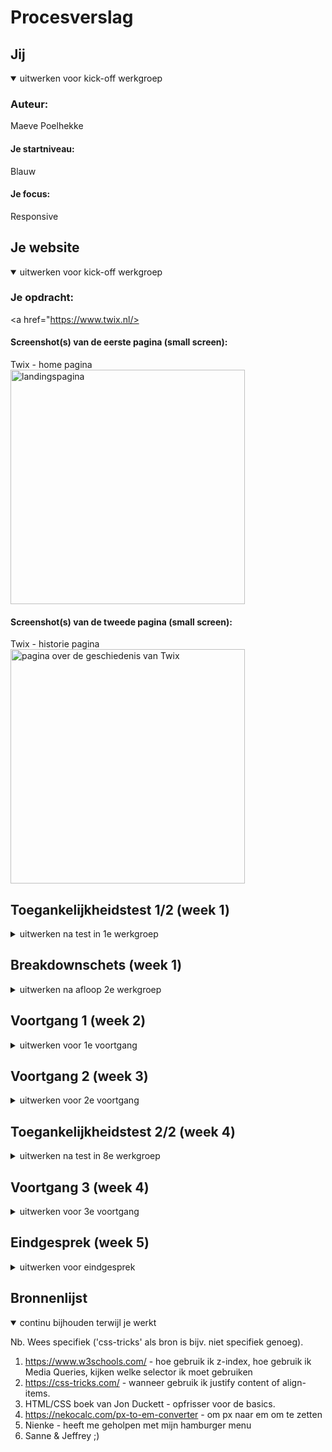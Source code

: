 # Procesverslag



## Jij

<details open>
  <summary>uitwerken voor kick-off werkgroep</summary>

  ### Auteur:
  Maeve Poelhekke

  #### Je startniveau:
  Blauw

  #### Je focus:
  Responsive
</details>





## Je website

<details open>
  <summary>uitwerken voor kick-off werkgroep</summary>

  ### Je opdracht:
  <a href="https://www.twix.nl/>

  #### Screenshot(s) van de eerste pagina (small screen): 
  Twix - home pagina 
  <img src="readme-images/ssttwixhome.png" width="375px" alt="landingspagina">

  #### Screenshot(s) van de tweede pagina (small screen):
  Twix - historie pagina   
  <img src="readme-images/sstwixhistorie.png" width="375px" alt="pagina over de geschiedenis van Twix">
</details>



## Toegankelijkheidstest 1/2 (week 1)

<details>
  <summary>uitwerken na test in 1e werkgroep</summary>

  ### Bevindingen
  Goed toegankelijke website. 

  #### Screenreader
  Screenreader is duidelijk en neemt je er goed doorheen. 

  #### Muis en Toetsenbord 
  Je tabt er goed doorheen, alles wordt op een logisch volgorde geselecteerd. Alleen zijn er geen sates, die zouden een handige toevoeging zijn. 

  Om dit op te lossen kan je states toevoegen.

  #### Motoriek (shocks, elastiekjes)
  In de footer staan de linkjes in de navigatie behoorlijk dicht op elkaar en is de tekst redelijk klein, je moet als je motorieke problemen hebt behoorlijk secuur klikken. Je kan makkelijk perongeluk op een ander link klikken. 

  Om dit op te lossen kan je meer witruimte tussen de linkjes creëren en de font groter maken. 

  #### Visueel (brillen, contrast, kleurenblind, dark/light). 
  Met low contrast zijn sommige teksten niet even goed te lezen. Komt door de lettergrootte en de kleur van de tekst in combinatie met de achtergrondkleur of foto. 

  Om dit op te lossen kan je de lettergrootte en/of de tekstkleur/font-weight aanpassen.
</details>




## Breakdownschets (week 1)

<details>
  <summary>uitwerken na afloop 2e werkgroep</summary>

  ### de hele pagina: 
  <img src="readme-images/breakdownschets1.png" width="375px" alt="breakdown van de hele pagina">
  <img src="readme-images/breakdownschets2.png" width="375px" alt="breakdown van de hele pagina">

  ### dynamisch deel (bijv menu): 
  <img src="readme-images/breakdownschets3.png" width="375px" alt="breakdown van een dynamisch deel">

  ### wellicht nog een dynamisch deel (bijv filter): 
  <img src="readme-images/breakdownschets4.png" width="375px" alt="breakdown van nog een dynamisch deel">
</details>





## Voortgang 1 (week 2)

<details>
  <summary>uitwerken voor 1e voortgang</summary>

  ### Stand van zaken
  Goed opweg met de code, nu verder de html afschrijven. HTML schrijven ging goed, had moeite met de de nav maar heeft Jeffrey mij mee kunnen helpen. Verder een paar kleine puntjes die ik moest aanpassen, code was verder goed. Was als laatste dus hadden helaas een beetje kort de tijd maar hebben de breakdownschetsen door kunnen nemen en de code ook.

  ### Agenda voor meeting

  Vragen:

  - Is de sectie 'onze producten' en 'history' een unorderd list of allemaal secties binnen de sectie?  
  - Hoe kan ik de navigatie handig indelen?       


  ### Verslag van meeting
  Ging per persoon de voortgang bespreken, dus iedereen stelde los zijn/haar vragen.

  - Was als laatste dus hadden helaas een beetje kort de tijd maar hebben de breakdownschetsen door kunnen nemen en de code ook.
  - Had problemen met de nav, hoe ik die moest indelen maar weet nu hoe ik nu verder moet.
  - Alle vragen zijn beantwoord.
  - Code zag er goed uit.
</details>





## Voortgang 2 (week 3)

<details>
  <summary>uitwerken voor 2e voortgang</summary>

  ### Stand van zaken
  Vond het lastig om een begin te maken met CSS, wist niet zo goed waar ik moest beginnen. Voelde een beetje dat ik zo veel nog moest doen dat ik niet zo goed wist waar ik moest beginnen. Had wat verduidelijking nodig voor de css selectoren. 


  ### Agenda voor meeting
  Vragen:

  - Wanneer moet je welke css selectoren gebruiken?
  - Hoe deel je de stylesheet logisch in?
  - Mag je id's gebruiken bij images?


  ### Verslag van meeting
  Bij deze meeting hebben we problemen als een groep besproken. Niet iedereen persoonlijk. We hebben het gehad over css selectoren en hoe je een een background image aan je header kan toevoegen. 
</details>





## Toegankelijkheidstest 2/2 (week 4)

<details>
  <summary>uitwerken na test in 8e werkgroep</summary>
  

  #### Screenreader
  Bij sommige afbeeldingen was ik vergeten bij alt een beschrijving toe te voegen. Ook had ik afbeeldingen en dan H1 of H2.

  Om dit op te lossen heb ik bij elke afbeelding een beschrijving gezet en is de volgorde van afbeelding en kopje nu goed.


  #### Muis en Toetsenbord 
  Je tabt er goed doorheen, alles wordt op een logisch volgorde geselecteerd. Alleen zijn er geen sates, die zouden een handige toevoeging zijn. 

  Om dit op te lossen heb ik hover states toegevoegd. 

  <img src="readme-images/hover.png" width="375px" alt="hover">
  <img src="readme-images/hoverstate.png" width="375px" alt="hoverstate">

  #### Motoriek (shocks, elastiekjes)
  In de footer staan de linkjes in de navigatie behoorlijk dicht op elkaar en is de tekst redelijk klein, je moet als je motorieke problemen hebt behoorlijk secuur klikken. Je kan makkelijk perongeluk op een ander link klikken. 

  Om dit op te lossen heb ik de meer witruimte tussen de linkjes gecreëerd en de font groter gemaakt. 
  
  <img src="readme-images/footer.png" width="375px" alt="footer">

  #### Visueel (brillen, contrast, kleurenblind, dark/light). 
  Met low contrast zijn sommige teksten niet even goed te lezen. Komt door de lettergrootte/dikte en de kleur van de tekst in combinatie met de achtergrondkleur of foto. 

  Om dit op te lossen heb ik heb ik de de fontweight en tekstkleur aangepast.

  <img src="readme-images/p.png" width="375px" alt="p">

</details>





## Voortgang 3 (week 4)

<details>
  <summary>uitwerken voor 3e voortgang</summary>

  ### Stand van zaken
  Ik ben zeker op weg maar er moet nog veel gebeuren, zijn ook een aantal dingen waar ik tegen aan loop. 


  ### Agenda voor meeting
  
  Vragen
  - Hoe maak ik de tijdlijn op de historie pagina?
  - Hoe zorg ik ervoor dat foto's worden verborgen op een website. 

  ### Verslag van meeting
  Jeffrey is door mijn pagina gelopen en heeft getest of het toegankelijk is en gekeken of de code semantisch correct is. Heb verder antwoord op mijn vragen gekregen en kan weer verder aan de slag. 
</details>





## Eindgesprek (week 5)

<details>
  <summary>uitwerken voor eindgesprek</summary>

  ### Je uitkomst - karakteristiek screenshots:
  <img src="readme-images/karakteristiek1.png" width="375px" alt="uitomst opdracht 1">
  <img src="readme-images/karakteristiek2.png" width="375px" alt="uitomst opdracht 1">
  <img src="readme-images/karakteristiek3.png" width="375px" alt="uitomst opdracht 1">
  <img src="readme-images/karakteristiek4.png" width="375px" alt="uitomst opdracht 1">
  <img src="readme-images/karakteristiek5.png" width="375px" alt="uitomst opdracht 1">


  ### Dit ging goed/Heb ik geleerd: 
  Flexen ging goed, al helemaal bij de section onze producten en twix straw challenge.

  <img src="readme-images/dummy-flexen.png" width="375px" alt="top">


  ### Dit was lastig/Is niet gelukt:
  De Twix straw challenge section heeft een bepaalde achtergrond met patroon die ik achterwege heb gelaten. 
  De cookie settings button rechts onderin laten uitlijnen. Stelde het eerlijk gezegd steeds uit en nu ik nog 
  beperkt de tijd heb voor dat ik het moet inleveren ga ik het niet meer proberen. 

  <img src="readme-images/challenge.png" width="375px" alt="bummer">

  Wat ik lastig vond was de tijdlijn op de historie pagina. Ik had een tip gekregen van Jeffrey hoe ik dat kon aanpakken en dat is mij ook aardig gelukt. Alleen was die manier niet responsive en ik koos zelf voor die uitwerking. Vervolgens heeft Sanne mij geholpen en is het gelukt met behulp van Sanne.

  <img src="readme-images/tijdlijn.png" width="375px" alt="tijdlijn">
</details>





## Bronnenlijst

<details open>
  <summary>continu bijhouden terwijl je werkt</summary>

  Nb. Wees specifiek ('css-tricks' als bron is bijv. niet specifiek genoeg).

  1. https://www.w3schools.com/ - hoe gebruik ik z-index, hoe gebruik ik Media Queries, 
     kijken welke selector ik moet gebruiken
  2. https://css-tricks.com/ - wanneer gebruik ik justify content of align-items. 
  3. HTML/CSS boek van Jon Duckett - opfrisser voor de basics.
  4. https://nekocalc.com/px-to-em-converter - om px naar em om te zetten
  5. Nienke - heeft me geholpen met mijn hamburger menu
  6. Sanne & Jeffrey ;)


</details>